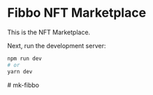 # Fibbo NFT Marketplace

This is the NFT Marketplace.

Next, run the development server:

```bash
npm run dev
# or
yarn dev
```
#   m k - f i b b o  
 